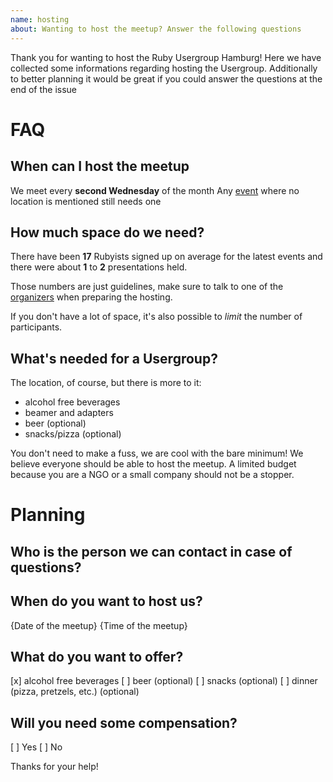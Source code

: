 ```yaml
---
name: hosting
about: Wanting to host the meetup? Answer the following questions
---
```


Thank you for wanting to host the Ruby Usergroup Hamburg!
Here we have collected some informations regarding hosting the Usergroup.
Additionally to better planning it would be great if you could answer the questions at the end of the issue

# FAQ

## When can I host the meetup
We meet every **second Wednesday** of the month
Any [event](https://hamburg.onruby.de/#events) where no location is mentioned still needs one

## How much space do we need?
There have been **17** Rubyists signed up on average for the latest events and there were about **1** to **2** presentations held. 

Those numbers are just guidelines, make sure to talk to one of the [organizers](https://hamburg.onruby.de/#topics) when preparing the hosting.

If you don't have a lot of space, it's also possible to *limit* the number of participants.

## What's needed for a Usergroup?
The location, of course, but there is more to it:
  * alcohol free beverages
  * beamer and adapters
  * beer (optional)
  * snacks/pizza (optional)

You don't need to make a fuss, we are cool with the bare minimum!
We believe everyone should be able to host the meetup. A limited budget because you are a NGO or a small company should not be a stopper.


# Planning

## Who is the person we can contact in case of questions?


## When do you want to host us?
{Date of the meetup} {Time of the meetup}

## What do you want to offer?
[x] alcohol free beverages
[ ] beer (optional)
[ ] snacks (optional) 
[ ] dinner (pizza, pretzels, etc.) (optional)

## Will you need some compensation?
[ ] Yes
[ ] No

Thanks for your help!
